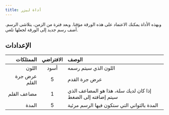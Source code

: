 ```yaml
---
title: أداة ليزر
---
```


وبهذه الأداة يمكنك الاعتماد على هذه الورقة مؤقتا. وبعد فترة من الزمن، يتلاشى الرسم. أضف رسم جديد إلى الورقة لجعلها تلغي.

## الإعدادات

|     الممتلكات | الافتراضي | الوصف                                                       |
| ------------: | :-------: | :---------------------------------------------------------- |
|         اللون |    أسود   | اللون الذي سيتم رسمه                                        |
| عرض جرة القلم |     5     | عرض جرة القدم                                               |
|   مضاعف القلم |     1     | إذا كان لديك سلة، هذا هو المضاعف الذي سيتم إضافته إلى الضغط |
|         المدة |     5     | المدة بالثواني التي ستكون فيها الرسم مرئية                  |
